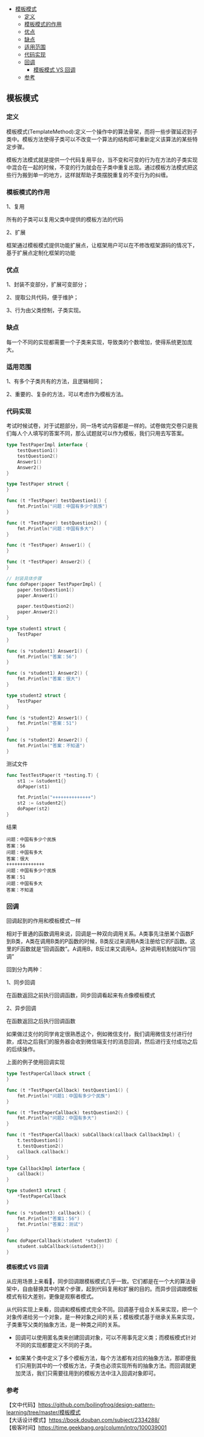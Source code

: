 <!-- START doctoc generated TOC please keep comment here to allow auto update -->
<!-- DON'T EDIT THIS SECTION, INSTEAD RE-RUN doctoc TO UPDATE -->

- [模板模式](#%E6%A8%A1%E6%9D%BF%E6%A8%A1%E5%BC%8F)
  - [定义](#%E5%AE%9A%E4%B9%89)
  - [模板模式的作用](#%E6%A8%A1%E6%9D%BF%E6%A8%A1%E5%BC%8F%E7%9A%84%E4%BD%9C%E7%94%A8)
  - [优点](#%E4%BC%98%E7%82%B9)
  - [缺点](#%E7%BC%BA%E7%82%B9)
  - [适用范围](#%E9%80%82%E7%94%A8%E8%8C%83%E5%9B%B4)
  - [代码实现](#%E4%BB%A3%E7%A0%81%E5%AE%9E%E7%8E%B0)
  - [回调](#%E5%9B%9E%E8%B0%83)
    - [模板模式 VS 回调](#%E6%A8%A1%E6%9D%BF%E6%A8%A1%E5%BC%8F-vs-%E5%9B%9E%E8%B0%83)
  - [参考](#%E5%8F%82%E8%80%83)

<!-- END doctoc generated TOC please keep comment here to allow auto update -->

## 模板模式

### 定义

模板模式(TemplateMethod):定义一个操作中的算法骨架，而将一些步骤延迟到子类中。模板方法使得子类可以不改变一个算法的结构即可重新定义该算法的某些特定步骤。

模板方法模式就是提供一个代码复用平台，当不变和可变的行为在方法的子类实现中混合在一起的时候，不变的行为就会在子类中重复出现。通过模板方法模式把这些行为搬到单一的地方，这样就帮助子类摆脱重复的不变行为的纠缠。  

### 模板模式的作用  

1、复用

所有的子类可以复用父类中提供的模板方法的代码  

2、扩展

框架通过模板模式提供功能扩展点，让框架用户可以在不修改框架源码的情况下，基于扩展点定制化框架的功能   
   
### 优点

1、封装不变部分，扩展可变部分；   

2、提取公共代码，便于维护；   

3、行为由父类控制，子类实现。

### 缺点

每一个不同的实现都需要一个子类来实现，导致类的个数增加，使得系统更加庞大。

### 适用范围

1、有多个子类共有的方法，且逻辑相同；  

2、重要的、复杂的方法，可以考虑作为模板方法。  

### 代码实现

考试时候试卷，对于试题部分，同一场考试内容都是一样的。试卷做完交卷只是我们每人个人填写的答案不同，那么试题就可以作为模板，我们只用去写答案。  

```go
type TestPaperImpl interface {
	testQuestion1()
	testQuestion2()
	Answer1()
	Answer2()
}

type TestPaper struct {
}

func (t *TestPaper) testQuestion1() {
	fmt.Println("问题：中国有多少个民族")
}

func (t *TestPaper) testQuestion2() {
	fmt.Println("问题：中国有多大")
}

func (t *TestPaper) Answer1() {
}

func (t *TestPaper) Answer2() {
}

// 封装具体步骤
func doPaper(paper TestPaperImpl) {
	paper.testQuestion1()
	paper.Answer1()

	paper.testQuestion2()
	paper.Answer2()
}

type student1 struct {
	TestPaper
}

func (s *student1) Answer1() {
	fmt.Println("答案：56")
}

func (s *student1) Answer2() {
	fmt.Println("答案：很大")
}

type student2 struct {
	TestPaper
}

func (s *student2) Answer1() {
	fmt.Println("答案：51")
}

func (s *student2) Answer2() {
	fmt.Println("答案：不知道")
}
```

测试文件  

```go
func TestTestPaper(t *testing.T) {
	st1 := &student1{}
	doPaper(st1)

	fmt.Println("++++++++++++++")
	st2 := &student2{}
	doPaper(st2)
}
```

结果  

```
问题：中国有多少个民族
答案：56
问题：中国有多大
答案：很大
++++++++++++++
问题：中国有多少个民族
答案：51
问题：中国有多大
答案：不知道
```

### 回调  

回调起到的作用和模板模式一样  

相对于普通的函数调用来说，回调是一种双向调用关系。A类事先注册某个函数F到B类，A类在调用B类的P函数的时候，B类反过来调用A类注册给它的F函数。这里的F函数就是“回调函数”。A调用B，B反过来又调用A，这种调用机制就叫作“回调”  

回到分为两种：  

1、同步回调  

在函数返回之前执行回调函数，同步回调看起来有点像模板模式  

2、异步回调

在函数返回之后执行回调函数  

如果做过支付的同学肯定很熟悉这个，例如微信支付，我们调用微信支付进行付款，成功之后我们的服务器会收到微信端支付的消息回调，然后进行支付成功之后的后续操作。  

上面的例子使用回调实现  

```go
type TestPaperCallback struct {
}

func (t *TestPaperCallback) testQuestion1() {
	fmt.Println("问题1：中国有多少个民族")
}

func (t *TestPaperCallback) testQuestion2() {
	fmt.Println("问题2：中国有多大")
}

func (t *TestPaperCallback) subCallback(callback CallbackImpl) {
	t.testQuestion1()
	t.testQuestion2()
	callback.callback()
}

type CallbackImpl interface {
	callback()
}

type student3 struct {
	*TestPaperCallback
}

func (s *student3) callback() {
	fmt.Println("答案1：56")
	fmt.Println("答案2：测试")
}

func doPaperCallback(student *student3) {
	student.subCallback(&student3{})
}
```

#### 模板模式 VS 回调

从应用场景上来看，同步回调跟模板模式几乎一致。它们都是在一个大的算法骨架中，自由替换其中的某个步骤，起到代码复用和扩展的目的。而异步回调跟模板模式有较大差别，更像是观察者模式。  

从代码实现上来看，回调和模板模式完全不同。回调基于组合关系来实现，把一个对象传递给另一个对象，是一种对象之间的关系；模板模式基于继承关系来实现，子类重写父类的抽象方法，是一种类之间的关系。  

- 回调可以使用匿名类来创建回调对象，可以不用事先定义类；而模板模式针对不同的实现都要定义不同的子类。  

- 如果某个类中定义了多个模板方法，每个方法都有对应的抽象方法，那即便我们只用到其中的一个模板方法，子类也必须实现所有的抽象方法。而回调就更加灵活，我们只需要往用到的模板方法中注入回调对象即可。  

### 参考

【文中代码】https://github.com/boilingfrog/design-pattern-learning/tree/master/模板模式   
【大话设计模式】https://book.douban.com/subject/2334288/  
【极客时间】https://time.geekbang.org/column/intro/100039001    